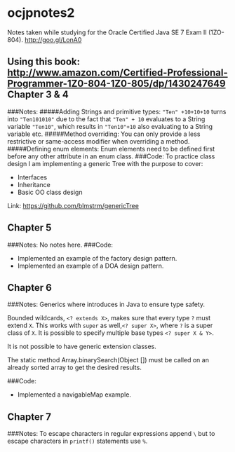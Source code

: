 ocjpnotes2
==========

Notes taken while studying for the Oracle Certified Java SE 7 Exam II (1ZO-804). http://goo.gl/LonA0

Using this book: http://www.amazon.com/Certified-Professional-Programmer-1Z0-804-1Z0-805/dp/1430247649
Chapter 3 & 4
-------------
###Notes:
#####Adding Strings and primitive types:
``"Ten" +10+10+10`` turns into ``"Ten101010"`` due to the fact that ``"Ten" + 10`` evaluates to a String variable ``"Ten10"``, which results in ``"Ten10"+10`` also evaluating to a String variable etc.
#####Method overriding:
You can only provide a less restrictive  or same-access modifier when overriding a method.  #####Defining enum elements:
Enum elements  need to be defined first before any other attribute in an enum class.
###Code:
To practice class design I am implementing a generic Tree with the purpose to cover:
  * Interfaces
  * Inheritance
  * Basic OO class design

Link: https://github.com/blmstrm/genericTree

Chapter 5
-------------
###Notes:
No notes here.
###Code:
* Implemented an example of the factory design pattern.
* Implemented an example of a DOA design pattern.

Chapter 6
-------------
###Notes:
Generics where introduces in Java to ensure type safety.

Bounded wildcards, ``<? extends X>``, makes sure that every type ``?`` must extend ``X``. This works with ``super`` as well,``<? super X>``, where ``?`` is a super class of ``X``. It is possible to specify multiple base types ``<? super X & Y>``.

It is not possible to have generic extension classes.

The static method Array.binarySearch(Object []) must be called on an already sorted array to get the desired results.

###Code:
* Implemented a navigableMap example. 

Chapter 7
-------------
###Notes:
To escape characters in regular expressions append ``\`` but to escape characters in ``printf()`` statements use ``%``.

